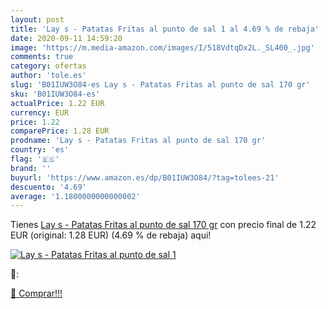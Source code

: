 ```yaml
---
layout: post
title: 'Lay s - Patatas Fritas al punto de sal 1 al 4.69 % de rebaja'
date: 2020-09-11 14:59:20
image: 'https://m.media-amazon.com/images/I/518VdtqDx2L._SL400_.jpg'
comments: true
category: ofertas
author: 'tole.es'
slug: 'B01IUW3O84-es Lay s - Patatas Fritas al punto de sal 170 gr'
sku: 'B01IUW3O84-es'
actualPrice: 1.22 EUR
currency: EUR
price: 1.22
comparePrice: 1.28 EUR
prodname: 'Lay s - Patatas Fritas al punto de sal 170 gr'
country: 'es'
flag: '🇪🇸'
brand: ''
buyurl: 'https://www.amazon.es/dp/B01IUW3O84/?tag=tolees-21'
descuento: '4.69'
average: '1.1800000000000002'
---
```


Tienes [Lay s - Patatas Fritas al punto de sal 170 gr](https://www.amazon.es/dp/B01IUW3O84/?tag=tolees-21) con precio final de  1.22 EUR (original: 1.28 EUR) (4.69 %  de rebaja) aqui!

[![Lay s - Patatas Fritas al punto de sal 1](https://m.media-amazon.com/images/I/518VdtqDx2L._SL400_.jpg)](https://www.amazon.es/dp/B01IUW3O84/?tag=tolees-21)

🔎:


[🛒 Comprar!!!](https://www.amazon.es/dp/B01IUW3O84/?tag=tolees-21)
